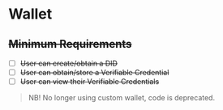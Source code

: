 # Wallet

## ~~Minimum Requirements~~

- [ ] ~~User can create/obtain a DID~~
- [ ] ~~User can obtain/store a Verifiable Credential~~
- [ ] ~~User can view their Verifiable Credentials~~

> NB! No longer using custom wallet, code is deprecated.